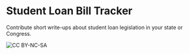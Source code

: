 # Student Loan Bill Tracker
Contribute short write-ups about student loan legislation in your state or Congress.

![CC BY-NC-SA](https://i.creativecommons.org/l/by-nc-sa/3.0/88x31.png)